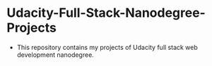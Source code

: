 # Udacity-Full-Stack-Nanodegree-Projects

- This repository contains my projects of Udacity full stack web development nanodegree.
